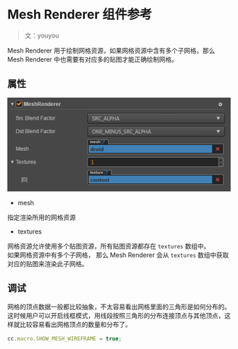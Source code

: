 # Mesh Renderer 组件参考

> 文：youyou

Mesh Renderer 用于绘制网格资源，如果网格资源中含有多个子网格，那么 Mesh Renderer 中也需要有对应多的贴图才能正确绘制网格。

## 属性

![](img/mesh_renderer.png)

- mesh  

指定渲染所用的网格资源

- textures  

网格资源允许使用多个贴图资源，所有贴图资源都存在 `textures` 数组中。<br>
如果网格资源中有多个子网格， 那么 Mesh Renderer 会从 `textures` 数组中获取对应的贴图来渲染此子网格。

## 调试

网格的顶点数据一般都比较抽象，不太容易看出网格里面的三角形是如何分布的。这时候用户可以开启线框模式，用线段按照三角形的分布连接顶点与其他顶点，这样就比较容易看出网格顶点的数量和分布了。

```javascript
cc.macro.SHOW_MESH_WIREFRAME = true;
```